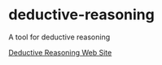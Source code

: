# deductive-reasoning
A tool for deductive reasoning

[Deductive Reasoning Web Site](http://sx511w.srv.plusclouds.net/)
